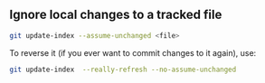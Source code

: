 ## Ignore local changes to a tracked file

```bash
git update-index --assume-unchanged <file>
```

To reverse it (if you ever want to commit changes to it again), use:

```bash
git update-index  --really-refresh --no-assume-unchanged
```
